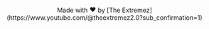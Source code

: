 <div align="center">
Made with <picture>
  <img src="https://fonts.gstatic.com/s/e/notoemoji/latest/2764_fe0f/512.gif" alt="❤" width="15" height="15"> by [The Extremez](https://www.youtube.com/@theextremez2.0?sub_confirmation=1)
